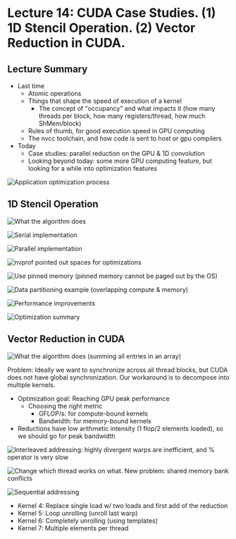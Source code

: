 # Lecture 14: CUDA Case Studies. (1) 1D Stencil Operation. (2) Vector Reduction in CUDA.

## Lecture Summary

* Last time
  * Atomic operations
  * Things that shape the speed of execution of a kernel
    * The concept of "occupancy" and what impacts it (how many threads per block, how many registers/thread, how much ShMem/block)
  * Rules of thumb, for good execution speed in GPU computing
  * The nvcc toolchain, and how code is sent to host or gpu compilers
* Today
  * Case studies: parallel reduction on the GPU & 1D convolution
  * Looking beyond today: some more GPU computing feature, but looking for a while into optimization features

![Application optimization process](<../../.gitbook/assets/Screen Shot 2021-02-27 at 7.36.50 PM.png>)

## 1D Stencil Operation

![What the algorithm does](<../../.gitbook/assets/Screen Shot 2021-02-27 at 7.46.52 PM.png>)

![Serial implementation](<../../.gitbook/assets/Screen Shot 2021-02-27 at 7.28.39 PM.png>)

![Parallel implementation](<../../.gitbook/assets/Screen Shot 2021-02-27 at 7.29.00 PM.png>)

![nvprof pointed out spaces for optimizations](<../../.gitbook/assets/Screen Shot 2021-02-27 at 7.31.13 PM.png>)

![Use pinned memory (pinned memory cannot be paged out by the OS)](<../../.gitbook/assets/Screen Shot 2021-02-27 at 7.31.34 PM.png>)

![Data partitioning example (overlapping compute & memory)](<../../.gitbook/assets/Screen Shot 2021-02-27 at 7.38.03 PM.png>)

![Performance improvements](<../../.gitbook/assets/Screen Shot 2021-02-27 at 7.39.04 PM.png>)

![Optimization summary](<../../.gitbook/assets/Screen Shot 2021-02-27 at 7.40.12 PM.png>)

## Vector Reduction in CUDA

![What the algorithm does (summing all entries in an array)](<../../.gitbook/assets/Screen Shot 2021-02-27 at 7.47.28 PM.png>)

Problem: Ideally we want to synchronize across all thread blocks, but CUDA does not have global synchronization. Our workaround is to decompose into multiple kernels.

* Optimization goal: Reaching GPU peak performance
  * Choosing the right metric
    * GFLOP/s: for compute-bound kernels
    * Bandwidth: for memory-bound kernels
* Reductions have low arithmetic intensity (1 flop/2 elements loaded), so we should go for peak bandwidth

![Interleaved addressing: highly divergent warps are inefficient, and % operator is very slow](<../../.gitbook/assets/Screen Shot 2021-02-27 at 8.57.23 PM.png>)

![Change which thread works on what. New problem: shared memory bank conflicts](<../../.gitbook/assets/Screen Shot 2021-02-27 at 8.58.08 PM.png>)

![Sequential addressing](<../../.gitbook/assets/Screen Shot 2021-02-27 at 9.00.15 PM.png>)

* Kernel 4: Replace single load w/ two loads and first add of the reduction
* Kernel 5: Loop unrolling (unroll last warp)
* Kernel 6: Completely unrolling (using templates)
* Kernel 7: Multiple elements per thread
